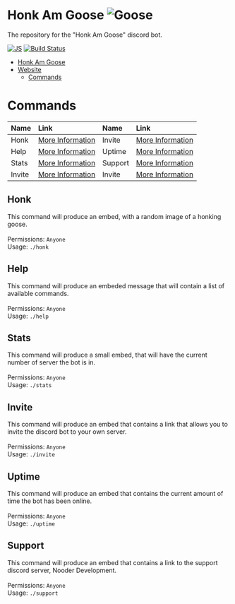 # Honk Am Goose ![Goose](https://cdn.discordapp.com/emojis/796117695548358697.png?v=1&size=48x48) 
The repository for the "Honk Am Goose" discord bot.

[![JS](https://img.shields.io/badge/node.js%20-%2343853D.svg?&style=for-the-badge&logo=node.js&logoColor=white)](https://en.wikipedia.org/wiki/JavaScript) [![Build Status](https://img.shields.io/badge/build-passing-%2343853D?style=for-the-badge&logo=node.js)](https://github.com/Tazhys/goose) 


- [Honk Am Goose](#honk-am-goose)
- [Website](https://honk.tazhys.gg)
  - [Commands](#commands)

# Commands

Name|Link|Name|Link
:---|:---|:---|:---
Honk|[More Information](#honk)|Invite|[More Information](#invite)
Help|[More Information](#help)|Uptime|[More Information](#uptime)
Stats|[More Information](#stats)|Support|[More Information](#support)
Invite|[More Information](#vote)|Invite|[More Information](#invite)



## Honk
This command will produce an embed, with a random image of a honking goose.<br/><br/>
Permissions: `Anyone`<br/>
Usage: `./honk`
## Help
This command will produce an embeded message that will contain a list of available commands.<br/><br/>
Permissions: `Anyone`<br/>
Usage: `./help`
## Stats
This command will produce a small embed, that will have the current number of server the bot is in.<br/><br/>
Permissions: `Anyone`<br/>
Usage: `./stats`
## Invite
This command will produce an embed that contains a link that allows you to invite the discord bot to your own server.<br/><br/>
Permissions: `Anyone`<br/>
Usage: `./invite`
## Uptime
This command will produce an embed that contains the current amount of time the bot has been online.<br/><br/>
Permissions: `Anyone`<br/>
Usage: `./uptime`
## Support
This command will produce an embed that contains a link to the support discord server, Nooder Development.<br/><br/>
Permissions: `Anyone`<br/>
Usage: `./support`
